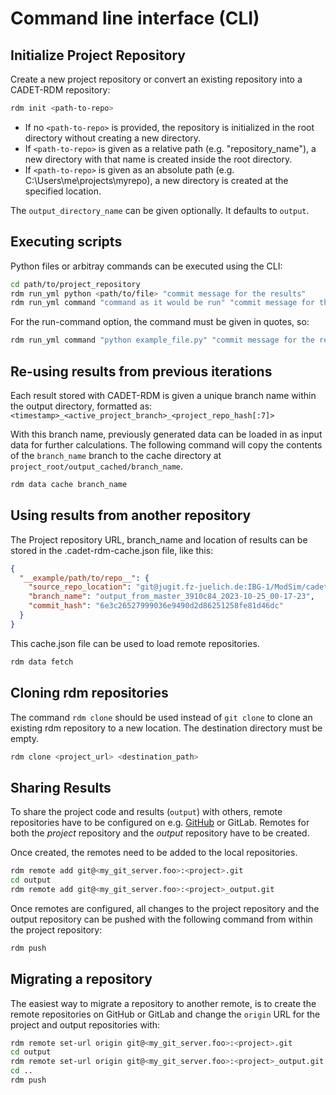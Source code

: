 
# Command line interface (CLI)

## Initialize Project Repository

Create a new project repository or convert an existing repository into a CADET-RDM repository:

```bash
rdm init <path-to-repo>
```
- If no `<path-to-repo>` is provided, the repository is initialized in the root directory without creating a new directory.
- If `<path-to-repo>` is given as a relative path (e.g. "repository_name"), a new directory with that name is created inside the root directory.
- If `<path-to-repo>` is given as an absolute path (e.g. C:\Users\me\projects\myrepo), a new directory is created at the specified location.

The `output_directory_name` can be given optionally. It defaults to `output`.


## Executing scripts

Python files or arbitray commands can be executed using the CLI:

```bash
cd path/to/project_repository
rdm run_yml python <path/to/file> "commit message for the results"
rdm run_yml command "command as it would be run" "commit message for the results"
```

For the run-command option, the command must be given in quotes, so:

```bash
rdm run_yml command "python example_file.py" "commit message for the results"
```

## Re-using results from previous iterations

Each result stored with CADET-RDM is given a unique branch name within the output directory, formatted as:
`<timestamp>_<active_project_branch>_<project_repo_hash[:7]>`

With this branch name, previously generated data can be loaded in as input data for
further calculations. The following command will copy the contents of the `branch_name` branch to the
cache directory at `project_root/output_cached/branch_name`.

```bash
rdm data cache branch_name
```

## Using results from another repository

The Project repository URL, branch_name and location of results can be stored in the .cadet-rdm-cache.json file, like this:

```json
{
  "__example/path/to/repo__": {
    "source_repo_location": "git@jugit.fz-juelich.de:IBG-1/ModSim/cadet/agile_cadet_rdm_presentation_output.git",
    "branch_name": "output_from_master_3910c84_2023-10-25_00-17-23",
    "commit_hash": "6e3c26527999036e9490d2d86251258fe81d46dc"
  }
}
```

This cache.json file can be used to load remote repositories.

```bash
rdm data fetch
```

## Cloning rdm repositories

The command `rdm clone` should be used instead of `git clone` to clone an existing rdm repository to a new location. The destination directory must be empty.

```bash
rdm clone <project_url> <destination_path>
```


## Sharing Results

To share the project code and results (`output`) with others, remote repositories have to be configured on e.g.
[GitHub](https://github.com/) or GitLab. Remotes for both the _project_ repository and the
_output_ repository have to be created.

Once created, the remotes need to be added to the local repositories.

```bash
rdm remote add git@<my_git_server.foo>:<project>.git
cd output
rdm remote add git@<my_git_server.foo>:<project>_output.git
```

Once remotes are configured, all changes to the project repository and the output repository can be pushed with the following command from within the project repository:

```bash
rdm push
```

## Migrating a repository

The easiest way to migrate a repository to another remote, is to create the remote
repositories on GitHub or GitLab and change the `origin` URL for the project and output repositories with:

```bash
rdm remote set-url origin git@<my_git_server.foo>:<project>.git
cd output
rdm remote set-url origin git@<my_git_server.foo>:<project>_output.git
cd ..
rdm push
```
